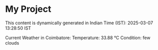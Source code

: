 # My Project

This content is dynamically generated in Indian Time (IST): 2025-03-07 13:28:50 IST


Current Weather in Coimbatore:
Temperature: 33.88 °C
Condition: few clouds
